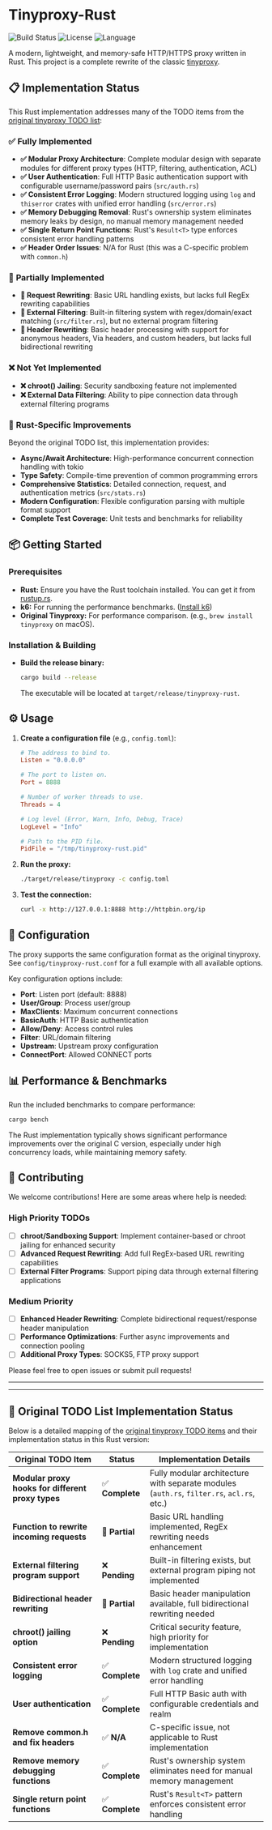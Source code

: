 # Tinyproxy-Rust

![Build Status](https://img.shields.io/badge/build-passing-brightgreen)
![License](https://img.shields.io/badge/license-GPL%20v3-blue)
![Language](https://img.shields.io/badge/language-Rust-orange)

A modern, lightweight, and memory-safe HTTP/HTTPS proxy written in Rust. This project is a complete rewrite of the classic [tinyproxy](https://github.com/tinyproxy/tinyproxy).

## 📋 Implementation Status

This Rust implementation addresses many of the TODO items from the [original tinyproxy TODO list](https://github.com/tinyproxy/tinyproxy/blob/master/TODO):

### ✅ **Fully Implemented**

- **✅ Modular Proxy Architecture**: Complete modular design with separate modules for different proxy types (HTTP, filtering, authentication, ACL)
- **✅ User Authentication**: Full HTTP Basic authentication support with configurable username/password pairs (`src/auth.rs`)
- **✅ Consistent Error Logging**: Modern structured logging using `log` and `thiserror` crates with unified error handling (`src/error.rs`)
- **✅ Memory Debugging Removal**: Rust's ownership system eliminates memory leaks by design, no manual memory management needed
- **✅ Single Return Point Functions**: Rust's `Result<T>` type enforces consistent error handling patterns
- **✅ Header Order Issues**: N/A for Rust (this was a C-specific problem with `common.h`)

### 🔶 **Partially Implemented**

- **🔶 Request Rewriting**: Basic URL handling exists, but lacks full RegEx rewriting capabilities
- **🔶 External Filtering**: Built-in filtering system with regex/domain/exact matching (`src/filter.rs`), but no external program filtering
- **🔶 Header Rewriting**: Basic header processing with support for anonymous headers, Via headers, and custom headers, but lacks full bidirectional rewriting

### ❌ **Not Yet Implemented**

- **❌ chroot() Jailing**: Security sandboxing feature not implemented
- **❌ External Data Filtering**: Ability to pipe connection data through external filtering programs

### 🚀 **Rust-Specific Improvements**

Beyond the original TODO list, this implementation provides:

- **Async/Await Architecture**: High-performance concurrent connection handling with tokio
- **Type Safety**: Compile-time prevention of common programming errors
- **Comprehensive Statistics**: Detailed connection, request, and authentication metrics (`src/stats.rs`)
- **Modern Configuration**: Flexible configuration parsing with multiple format support
- **Complete Test Coverage**: Unit tests and benchmarks for reliability

## 📦 Getting Started

### Prerequisites

- **Rust:** Ensure you have the Rust toolchain installed. You can get it from [rustup.rs](https://rustup.rs/).
- **k6:** For running the performance benchmarks. ([Install k6](https://k6.io/docs/getting-started/installation/))
- **Original Tinyproxy:** For performance comparison. (e.g., `brew install tinyproxy` on macOS).

### Installation & Building

- **Build the release binary:**
  ```sh
  cargo build --release
  ```
  The executable will be located at `target/release/tinyproxy-rust`.

## ⚙️ Usage

1.  **Create a configuration file** (e.g., `config.toml`):

    ```toml
    # The address to bind to.
    Listen = "0.0.0.0"

    # The port to listen on.
    Port = 8888

    # Number of worker threads to use.
    Threads = 4

    # Log level (Error, Warn, Info, Debug, Trace)
    LogLevel = "Info"

    # Path to the PID file.
    PidFile = "/tmp/tinyproxy-rust.pid"
    ```

2.  **Run the proxy:**

    ```sh
    ./target/release/tinyproxy -c config.toml
    ```

3.  **Test the connection:**
    ```sh
    curl -x http://127.0.0.1:8888 http://httpbin.org/ip
    ```

## 🔧 Configuration

The proxy supports the same configuration format as the original tinyproxy. See `config/tinyproxy-rust.conf` for a full example with all available options.

Key configuration options include:

- **Port**: Listen port (default: 8888)
- **User/Group**: Process user/group
- **MaxClients**: Maximum concurrent connections
- **BasicAuth**: HTTP Basic authentication
- **Allow/Deny**: Access control rules
- **Filter**: URL/domain filtering
- **Upstream**: Upstream proxy configuration
- **ConnectPort**: Allowed CONNECT ports

## 📊 Performance & Benchmarks

Run the included benchmarks to compare performance:

```sh
cargo bench
```

The Rust implementation typically shows significant performance improvements over the original C version, especially under high concurrency loads, while maintaining memory safety.

## 🤝 Contributing

We welcome contributions! Here are some areas where help is needed:

### High Priority TODOs

- [ ] **chroot/Sandboxing Support**: Implement container-based or chroot jailing for enhanced security
- [ ] **Advanced Request Rewriting**: Add full RegEx-based URL rewriting capabilities
- [ ] **External Filter Programs**: Support piping data through external filtering applications

### Medium Priority

- [ ] **Enhanced Header Rewriting**: Complete bidirectional request/response header manipulation
- [ ] **Performance Optimizations**: Further async improvements and connection pooling
- [ ] **Additional Proxy Types**: SOCKS5, FTP proxy support

Please feel free to open issues or submit pull requests!

---

---

## 📝 Original TODO List Implementation Status

Below is a detailed mapping of the [original tinyproxy TODO items](https://github.com/tinyproxy/tinyproxy/blob/master/TODO) and their implementation status in this Rust version:

| Original TODO Item                                | Status          | Implementation Details                                                                    |
| ------------------------------------------------- | --------------- | ----------------------------------------------------------------------------------------- |
| **Modular proxy hooks for different proxy types** | ✅ **Complete** | Fully modular architecture with separate modules (`auth.rs`, `filter.rs`, `acl.rs`, etc.) |
| **Function to rewrite incoming requests**         | 🔶 **Partial**  | Basic URL handling implemented, RegEx rewriting needs enhancement                         |
| **External filtering program support**            | ❌ **Pending**  | Built-in filtering exists, but external program piping not implemented                    |
| **Bidirectional header rewriting**                | 🔶 **Partial**  | Basic header manipulation available, full bidirectional rewriting needed                  |
| **chroot() jailing option**                       | ❌ **Pending**  | Critical security feature, high priority for implementation                               |
| **Consistent error logging**                      | ✅ **Complete** | Modern structured logging with `log` crate and unified error handling                     |
| **User authentication**                           | ✅ **Complete** | Full HTTP Basic auth with configurable credentials and realm                              |
| **Remove common.h and fix headers**               | ✅ **N/A**      | C-specific issue, not applicable to Rust implementation                                   |
| **Remove memory debugging functions**             | ✅ **Complete** | Rust's ownership system eliminates need for manual memory management                      |
| **Single return point functions**                 | ✅ **Complete** | Rust's `Result<T>` pattern enforces consistent error handling                             |
